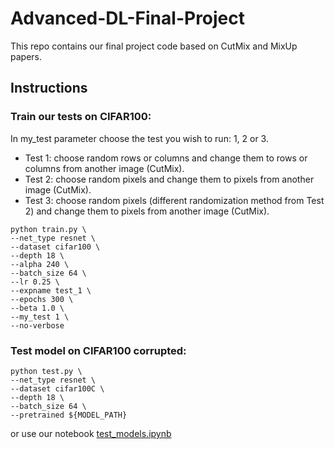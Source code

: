 # Advanced-DL-Final-Project

This repo contains our final project code based on CutMix and MixUp papers.

## Instructions

### Train our tests on CIFAR100:
In my_test parameter choose the test you wish to run: 1, 2 or 3.

-	Test 1: choose random rows or columns and change them to rows or columns from another image (CutMix).
-	Test 2: choose random pixels and change them to pixels from another image (CutMix). 
-	Test 3: choose random pixels (different randomization method from Test 2) and change them to pixels from another image (CutMix). 

```
python train.py \
--net_type resnet \
--dataset cifar100 \
--depth 18 \
--alpha 240 \
--batch_size 64 \
--lr 0.25 \
--expname test_1 \
--epochs 300 \
--beta 1.0 \
--my_test 1 \  
--no-verbose
```
### Test model on CIFAR100 corrupted:

```
python test.py \
--net_type resnet \
--dataset cifar100C \
--depth 18 \
--batch_size 64 \
--pretrained ${MODEL_PATH} 
```
or use our notebook [test_models.ipynb](https://github.com/adidigit/advanced-dl-final-project/blob/main/test_models.ipynb)


